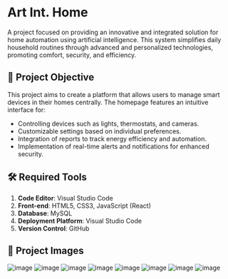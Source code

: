 # Art Int. Home
A project focused on providing an innovative and integrated solution for home automation using artificial intelligence. This system simplifies daily household routines through advanced and personalized technologies, promoting comfort, security, and efficiency.  


## 🎯 **Project Objective**  
This project aims to create a platform that allows users to manage smart devices in their homes centrally. The homepage features an intuitive interface for:  
- Controlling devices such as lights, thermostats, and cameras.  
- Customizable settings based on individual preferences.  
- Integration of reports to track energy efficiency and automation.  
- Implementation of real-time alerts and notifications for enhanced security.  


## 🛠 **Required Tools**  
1. **Code Editor**: Visual Studio Code  
2. **Front-end**: HTML5, CSS3, JavaScript (React)   
4. **Database**: MySQL  
5. **Deployment Platform**: Visual Studio Code
6. **Version Control**: GitHub  


## 🚀 **Project Images**  
![image](https://github.com/user-attachments/assets/13c3409f-45b8-43b4-a468-2d342785588a)
![image](https://github.com/user-attachments/assets/7fe17aba-11ca-455d-af82-7fbb50dbe1f0)
![image](https://github.com/user-attachments/assets/b14d5975-5245-46d4-acf6-c7e5c2a8c4c8)
![image](https://github.com/user-attachments/assets/1015769a-9533-47e2-89af-c372b900634f)
![image](https://github.com/user-attachments/assets/d8ecaf14-c1c1-422a-b7b1-933f4d62b7e2)
![image](https://github.com/user-attachments/assets/86e1d85a-43f8-47d1-86ef-6cb5ce509eb3)
![image](https://github.com/user-attachments/assets/b85a2479-dc3b-4cfb-a40f-58d8add2446b)
![image](https://github.com/user-attachments/assets/e0167b66-320b-4340-935e-f6edea9b206e)
